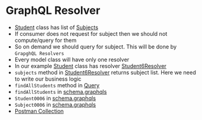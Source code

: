 # GraphQL Resolver
* [Student](Student0006.java) class has list of [Subjects](Subject0006.java)
* If consumer does not request for subject then we should not compute/query for them
* So on demand we should query for subject. This will be done by `GrapghQL Resolvers`
* Every model class will have only one resolver
* In our example [Student](Student0006.java) class has resolver [Student6Resolver](Student0006Resolver.java)
* `subjects` method in [Student6Resolver](Student0006Resolver.java) returns subject list. Here we need to write our business logic
* `findAllStudents` method in [Query](Query0006.java)
* `findAllStudents` in [schema.graphqls](../../../../resources/schema.graphqls)
* `Student0006` in [schema.graphqls](../../../../resources/schema.graphqls)
* `Subject0006` in [schema.graphqls](../../../../resources/schema.graphqls)
* [Postman Collection](example0006.postman_collection.json)